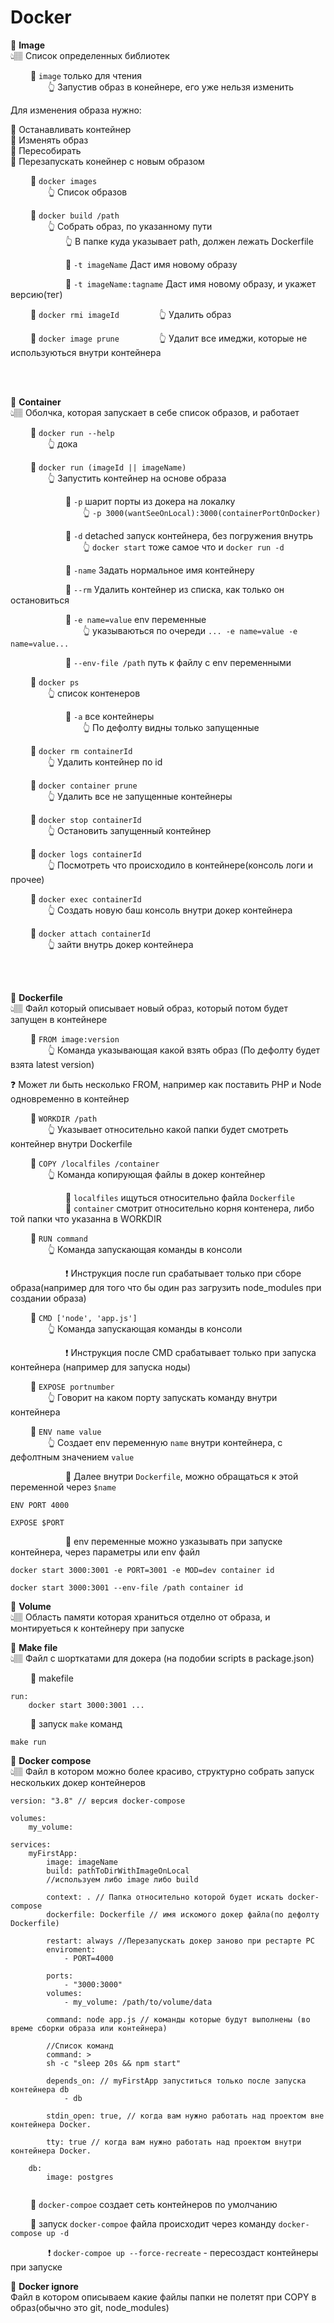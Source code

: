 # Docker

💠 **Image**   
👆🏽 Список определенных библиотек

&emsp;&emsp; 🎯 `image` только для чтения  
&emsp;&emsp;&emsp;&emsp; 👆 Запустив образ в конейнере, его уже нельзя изменить

Для изменения образа нужно:

🥏 Останавливать контейнер     
🥏 Изменять образ  
🥏 Пересобирать  
🥏 Перезапускать конейнер с новым образом

&emsp;&emsp; 🔹 `docker images`  
&emsp;&emsp;&emsp;&emsp; 👆 Список образов   

&emsp;&emsp; 🔹 `docker build /path`  
&emsp;&emsp;&emsp;&emsp; 👆 Собрать образ, по указанному пути  
&emsp;&emsp;&emsp;&emsp;&emsp;&emsp; 👆 В папке куда указывает path, должен лежать Dockerfile   

&emsp;&emsp;&emsp;&emsp;&emsp;&emsp; 🎯 `-t imageName` Даст имя новому образу

&emsp;&emsp;&emsp;&emsp;&emsp;&emsp; 🎯 `-t imageName:tagname` Даст имя новому образу, и укажет версию(тег)

&emsp;&emsp; 🔹 `docker rmi imageId`
&emsp;&emsp;&emsp;&emsp; 👆 Удалить образ

&emsp;&emsp; 🔹 `docker image prune`
&emsp;&emsp;&emsp;&emsp; 👆 Удалит все имеджи, которые не используються внутри контейнера


<br><br>

💠 **Container**   
👆🏽 Оболчка, которая запускает в себе список образов, и работает

&emsp;&emsp; 🔹 `docker run --help`  
&emsp;&emsp;&emsp;&emsp; 👆 дока

&emsp;&emsp; 🔹 `docker run (imageId || imageName)`  
&emsp;&emsp;&emsp;&emsp; 👆 Запустить контейнер на основе образа

&emsp;&emsp;&emsp;&emsp;&emsp;&emsp; 🎯 `-p` шарит порты из докера на локалку  
&emsp;&emsp;&emsp;&emsp;&emsp;&emsp;&emsp;&emsp; 👆 `-p 3000(wantSeeOnLocal):3000(containerPortOnDocker)`

&emsp;&emsp;&emsp;&emsp;&emsp;&emsp; 🎯 `-d` detached запуск контейнера, без погружения внутрь
&emsp;&emsp;&emsp;&emsp;&emsp;&emsp;&emsp;&emsp; 👆 `docker start` тоже самое что и `docker run -d`

&emsp;&emsp;&emsp;&emsp;&emsp;&emsp; 🎯 `-name` Задать нормальное имя контейнеру

&emsp;&emsp;&emsp;&emsp;&emsp;&emsp; 🎯 `--rm` Удалить контейнер из списка, как только он остановиться

&emsp;&emsp;&emsp;&emsp;&emsp;&emsp; 🎯 `-e name=value` env переменные  
&emsp;&emsp;&emsp;&emsp;&emsp;&emsp;&emsp;&emsp; 👆 указываються по очереди `... -e name=value -e name=value...`   

&emsp;&emsp;&emsp;&emsp;&emsp;&emsp; 🎯 `--env-file /path` путь к файлу с env переменными

&emsp;&emsp; 🔹 `docker ps`   
&emsp;&emsp;&emsp;&emsp; 👆 список контенеров

&emsp;&emsp;&emsp;&emsp;&emsp;&emsp; 🎯 `-a` все контейнеры  
&emsp;&emsp;&emsp;&emsp;&emsp;&emsp;&emsp;&emsp; 👆 По дефолту видны только запущенные    

&emsp;&emsp; 🔹 `docker rm containerId`   
&emsp;&emsp;&emsp;&emsp; 👆 Удалить контейнер по id

&emsp;&emsp; 🔹 `docker container prune`   
&emsp;&emsp;&emsp;&emsp; 👆 Удалить все не запущенные контейнеры

&emsp;&emsp; 🔹 `docker stop containerId`   
&emsp;&emsp;&emsp;&emsp; 👆 Остановить запущенный контейнер

&emsp;&emsp; 🔹 `docker logs containerId`   
&emsp;&emsp;&emsp;&emsp; 👆 Посмотреть что происходило в контейнере(консоль логи и прочее)

&emsp;&emsp; 🔹 `docker exec containerId`   
&emsp;&emsp;&emsp;&emsp; 👆 Создать новую баш консоль внутри докер контейнера

&emsp;&emsp; 🔹 `docker attach containerId`   
&emsp;&emsp;&emsp;&emsp; 👆 зайти внутрь докер контейнера

<br><br>

💠 **Dockerfile**  
👆🏽 Файл который описывает новый образ, который потом будет запущен в контейнере


&emsp;&emsp; 🔹 `FROM image:version`   
&emsp;&emsp;&emsp;&emsp; 👆 Команда указывающая какой взять образ (По дефолту будет взята latest version)    

❓ Может ли быть несколько FROM, например как поставить PHP и Node одновременно в контейнер  

&emsp;&emsp; 🔹 `WORKDIR /path`   
&emsp;&emsp;&emsp;&emsp; 👆 Указывает относительно какой папки будет смотреть контейнер внутри Dockerfile

&emsp;&emsp; 🔹 `COPY /localfiles /container `   
&emsp;&emsp;&emsp;&emsp; 👆 Команда копирующая файлы в докер контейнер

&emsp;&emsp;&emsp;&emsp;&emsp;&emsp; 🎯 `localfiles` ищуться относительно файла `Dockerfile`  
&emsp;&emsp;&emsp;&emsp;&emsp;&emsp; 🎯 `container` смотрит относительно корня контенера, либо той папки что указанна в WORKDIR 

&emsp;&emsp; 🔹 `RUN command`   
&emsp;&emsp;&emsp;&emsp; 👆 Команда запускающая команды в консоли

&emsp;&emsp;&emsp;&emsp;&emsp;&emsp; ❗ Инструкция после run срабатывает только при сборе образа(например для того что бы один раз загрузить node_modules при создании образа)

&emsp;&emsp; 🔹 `CMD ['node', 'app.js']`   
&emsp;&emsp;&emsp;&emsp; 👆 Команда запускающая команды в консоли

&emsp;&emsp;&emsp;&emsp;&emsp;&emsp; ❗ Инструкция после CMD срабатывает только при запуска контейнера (например для запуска ноды)

&emsp;&emsp; 🔹 `EXPOSE portnumber`   
&emsp;&emsp;&emsp;&emsp; 👆 Говорит на каком порту запускать команду внутри контейнера

&emsp;&emsp; 🔹 `ENV name value`   
&emsp;&emsp;&emsp;&emsp; 👆 Создает env переменную `name` внутри контейнера, с дефолтным значением `value`

&emsp;&emsp;&emsp;&emsp;&emsp;&emsp; 🎯 Далее внутри `Dockerfile`, можно обращаться к этой переменной через `$name`

```
ENV PORT 4000

EXPOSE $PORT 
```

&emsp;&emsp;&emsp;&emsp;&emsp;&emsp; 🎯 env переменные можно узказывать при запуске контейнера, через параметры или env файл
```
docker start 3000:3001 -e PORT=3001 -e MOD=dev container id

docker start 3000:3001 --env-file /path container id
```

💠 **Volume**  
👆🏽 Область памяти которая храниться отделно от образа, и монтируеться к контейнеру при запуске 

💠 **Make file**  
👆🏽 Файл с шорткатами для докера (на подобии scripts в package.json)

&emsp;&emsp; 🔹 makefile
```
run:
    docker start 3000:3001 ...
```

&emsp;&emsp; 🔹 запуск `make` команд
```
make run
```

💠 **Docker compose**  
👆🏽 Файл в котором можно более красиво, структурно собрать запуск нескольких докер контейнеров
```
version: "3.8" // версия docker-compose

volumes:
    my_volume:
    
services:
    myFirstApp:
        image: imageName
        build: pathToDirWithImageOnLocal
        //используем либо image либо build
        
        context: . // Папка относительно которой будет искать docker-compose
        dockerfile: Dockerfile // имя искомого докер файла(по дефолту Dockerfile)
        
        restart: always //Перезапускать докер заново при рестарте PC
        enviroment:
            - PORT=4000
         
        ports:
            - "3000:3000"    
        volumes: 
            - my_volume: /path/to/volume/data
        
        command: node app.js // команды которые будут выполнены (во време сборки образа или контейнера)
        
        //Список команд
        command: > 
        sh -c "sleep 20s && npm start"
        
        depends_on: // myFirstApp запуститься только после запуска контейнера db
            - db
            
        stdin_open: true, // когда вам нужно работать над проектом вне контейнера Docker.

        tty: true // когда вам нужно работать над проектом внутри контейнера Docker.
    
    db:
        image: postgres
        
```

&emsp;&emsp; 🔹 `docker-compoe` создает сеть контейнеров по умолчанию

&emsp;&emsp; 🔹 запуск `docker-compoe` файла происходит через команду `docker-compose up -d`

&emsp;&emsp;&emsp;&emsp; ❗ `docker-compoe up --force-recreate` - пересоздаст контейнеры при запуске


💠 **Docker ignore**  
Файл в котором описываем какие файлы папки не полетят при COPY в образ(обычно это git, node_modules)


[comment]: <> (💠 **Deploy на докерхаб**)

[comment]: <> (use custom npm)

[comment]: <> (https://medium.com/@Quigley_Ja/specifying-npm-version-in-dockerfile-ee6e71a60945)


[comment]: <> (https://makefiletutorial.com/#automatic-variables - about @ before command)

[comment]: <> (https://www.youtube.com/watch?v=Sm8GbC02MlE&ab_channel=AhsanNasir - react docker nginx)

[comment]: <> (https://www.youtube.com/watch?v=SF2oub6C6kc&ab_channel=PrettyCode - докер сетки)

[comment]: <> (https://www.youtube.com/watch?v=3xDAU5cvi5E&ab_channel=SanjeevThiyagarajan - докер реакт)